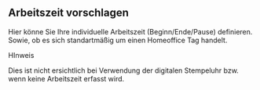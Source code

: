 ## Arbeitszeit vorschlagen

Hier könne Sie Ihre individuelle Arbeitszeit (Beginn/Ende/Pause)
definieren. Sowie, ob es sich standartmäßig um einen Homeoffice Tag
handelt.

HInweis

Dies ist nicht ersichtlich bei Verwendung der digitalen Stempeluhr bzw.
wenn keine Arbeitszeit erfasst wird.
